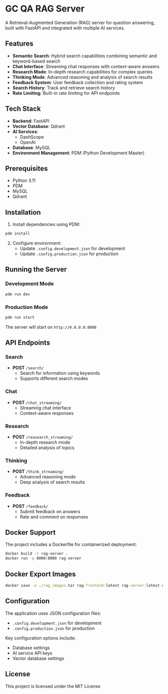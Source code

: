 # GC QA RAG Server

A Retrieval-Augmented Generation (RAG) server for question answering, built with FastAPI and integrated with multiple AI services.

## Features

-   **Semantic Search**: Hybrid search capabilities combining semantic and keyword-based search
-   **Chat Interface**: Streaming chat responses with context-aware answers
-   **Research Mode**: In-depth research capabilities for complex queries
-   **Thinking Mode**: Advanced reasoning and analysis of search results
-   **Feedback System**: User feedback collection and rating system
-   **Search History**: Track and retrieve search history
-   **Rate Limiting**: Built-in rate limiting for API endpoints

## Tech Stack

-   **Backend**: FastAPI
-   **Vector Database**: Qdrant
-   **AI Services**:
    -   DashScope
    -   OpenAI
-   **Database**: MySQL
-   **Environment Management**: PDM (Python Development Master)

## Prerequisites

-   Python 3.11
-   PDM
-   MySQL
-   Qdrant

## Installation

1. Install dependencies using PDM:

```bash
pdm install
```

2. Configure environment:
    - Update `.config.development.json` for development
    - Update `.config.production.json` for production

## Running the Server

### Development Mode

```bash
pdm run dev
```

### Production Mode

```bash
pdm run start
```

The server will start on `http://0.0.0.0:8000`

## API Endpoints

### Search

-   **POST** `/search/`
    -   Search for information using keywords
    -   Supports different search modes

### Chat

-   **POST** `/chat_streaming/`
    -   Streaming chat interface
    -   Context-aware responses

### Research

-   **POST** `/reasearch_streaming/`
    -   In-depth research mode
    -   Detailed analysis of topics

### Thinking

-   **POST** `/think_streaming/`
    -   Advanced reasoning mode
    -   Deep analysis of search results

### Feedback

-   **POST** `/feedback/`
    -   Submit feedback on answers
    -   Rate and comment on responses

## Docker Support

The project includes a Dockerfile for containerized deployment:

```bash
docker build -t rag-server .
docker run -p 8000:8000 rag-server
```

## Docker Export Images

```cmd
docker save -o ./rag_images.tar rag-frontend:latest rag-server:latest qdrant/qdrant:latest mysql:latest
```

## Configuration

The application uses JSON configuration files:

-   `.config.development.json` for development
-   `.config.production.json` for production

Key configuration options include:

-   Database settings
-   AI service API keys
-   Vector database settings

## License

This project is licensed under the MIT License
